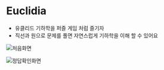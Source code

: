 # Euclidia
- 유클리드 기하학을 퍼즐 게임 처럼 즐기자
- 직선과 원으로 문제를 풀면 자연스럽게 기하학을 이해 할 수 있어요

  
  



![처음화면](https://github.com/KimMH853/Euclidia/assets/100124429/5894e761-ba7e-4b69-8c64-fbad1c1a9ae9)

![정답확인화면](https://github.com/KimMH853/Euclidia/assets/100124429/bd401ee8-ebf5-49d7-a6e2-1799a9c31408)
